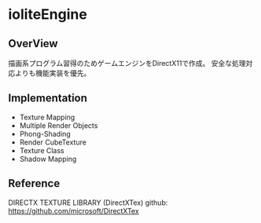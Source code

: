 # ioliteEngine

## OverView
描画系プログラム習得のためゲームエンジンをDirectX11で作成。
安全な処理対応よりも機能実装を優先。

## Implementation
- Texture Mapping
- Multiple Render Objects
- Phong-Shading
- Render CubeTexture
- Texture Class
- Shadow Mapping

## Reference
DIRECTX TEXTURE LIBRARY (DirectXTex)
github: https://github.com/microsoft/DirectXTex
